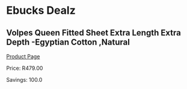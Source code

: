 
# Ebucks Dealz
## Volpes Queen Fitted Sheet Extra Length Extra Depth -Egyptian Cotton ,Natural
[Product Page](https://www.ebucks.com/web/shop/productSelected.do?prodId=489062777&catId=704984344)

Price: R479.00

Savings: 100.0


	